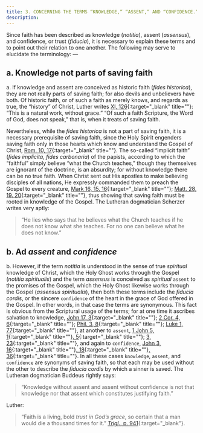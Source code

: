 ```yaml
---
title: 3. CONCERNING THE TERMS “KNOWLEDGE,” “ASSENT,” AND “CONFIDENCE.”
description: 
---
```


Since faith has been described as knowledge (_notitia_), assent (_assensus_), and confidence, or trust (_fiducia_), it is necessary to explain these terms and to point out their relation to one another. The following may serve to elucidate the terminology: — 

## a. Knowledge not parts of saving faith

a. If knowledge and assent are conceived as historic faith (_fides historica_), they are not really parts of saving faith; for also devils and unbelievers have both. Of historic faith, or of such a faith as merely knows, and regards as true, the “history” of Christ, Luther writes [XI, 126](){:target="_blank" title=""}: “This is a natural work, without grace.” “Of such a faith Scripture, the Word of God, does not speak,” that is, when it treats of saving faith. 

Nevertheless, while the _fides historica_ is not a part of saving faith, it is a necessary prerequisite of saving faith, since the Holy Spirit engenders saving faith only in those hearts which know and understand the Gospel of Christ, [Rom. 10, 17](){:target="_blank" title=""}. The so-called “implicit faith” (_fides implicita, fides carbonaria_) of the papists, according to which the “faithful” simply believe “what the Church teaches,” though they themselves are ignorant of the doctrine, is an absurdity; for without knowledge there can be no true faith. When Christ sent out His apostles to make believing disciples of all nations, He expressly commanded them to preach the Gospel to every creature, [Mark 16, 15. 16](){:target="_blank" title=""}; [Matt. 28, 19. 20](){:target="_blank" title=""}, thus showing that saving faith must be rooted in knowledge of the Gospel. The Lutheran dogmatician Scherzer writes very aptly: 

> “He lies who says that he believes what the Church teaches if he does not know what she teaches. For no one can believe what he does not know.” 

## b. Ad _assent_ and _confidence_

b. However, if the term _notitia_ is understood in the sense of true _spiritual_ knowledge of Christ, which the Holy Ghost works through the Gospel (_notitia spiritualis_) and the term _assensus_ is conceived as _spiritual_ `assent` to the promises of the Gospel, which the Holy Ghost likewise works through the Gospel (_assensus spiritualis_), then both these terms include the _fiducia cordis_, or the sincere `confidence` of the heart in the grace of God offered in the Gospel. In other words, in that case the terms are synonymous. This fact is obvious from the Scriptural usage of the terms; for at one time it ascribes salvation to knowledge, [John 17, 3](){:target="_blank" title=""}; [2 Cor. 4, 6](){:target="_blank" title=""}; [Phil. 3, 8](){:target="_blank" title=""}; [Luke 1, 77](){:target="_blank" title=""}, at another to `assent`, [1 John 5, 1](){:target="_blank" title=""}[. 5](){:target="_blank" title=""}; [3, 23](){:target="_blank" title=""}, and again to `confidence`, [John 3, 16](){:target="_blank" title=""}[. 18](){:target="_blank" title=""}[. 36](){:target="_blank" title=""}. In all these cases `knowledge`, `assent`, and `confidence` are synonyms of saving faith, so that each may be used without the other to describe the _fiducia cordis_ by which a sinner is saved. The Lutheran dogmatician Buddeus rightly says: 

> “Knowledge without assent and assent without confidence is not that knowledge nor that assent which constitutes justifying faith.” 

Luther: 

> “Faith is a living, bold _trust in God’s grace_, so certain that a man would die a thousand times for it.” [_Trigl_., p. 941](){:target="_blank"}. 
